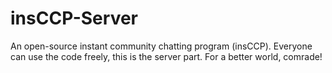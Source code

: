 # insCCP-Server
An open-source instant community chatting program (insCCP). Everyone can use the code freely, this is the server part. For a better world, comrade!
